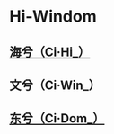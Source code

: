 # Hi-Windom

## [海兮（Ci·Hi_）](https://github.com/ci-hi)

## 文兮（Ci·Win_）

## [东兮（Ci·Dom_）](https://github.com/ci-dom)
